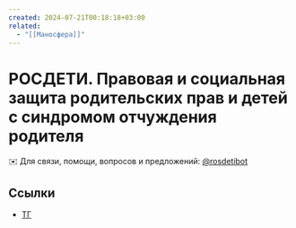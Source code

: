 ```yaml
---
created: 2024-07-21T00:18:18+03:00
related:
  - "[[Маносфера]]"
---
```


# РОСДЕТИ. Правовая и социальная защита родительских прав и детей с синдромом отчуждения родителя

✉️ Для связи, помощи, вопросов и предложений: [@rosdetibot](https://t.me/rosdetibot)

## Ссылки

 - [ТГ](https://t.me/rosdeti)

